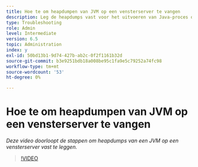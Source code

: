 ```yaml
---
title: Hoe te om heapdumpen van JVM op een vensterserver te vangen
description: Leg de heapdumps vast voor het uitvoeren van Java-proces op een Windows-server
type: Troubleshooting
role: Admin
level: Intermediate
version: 6.5
topic: Administration
index: y
exl-id: 50bd13b1-9d74-427b-ab2c-0f2f1161b32d
source-git-commit: b3e9251bdb18a008be95c1fa9e5c79252a74fc98
workflow-type: tm+mt
source-wordcount: '53'
ht-degree: 0%

---
```


# Hoe te om heapdumpen van JVM op een vensterserver te vangen

*Deze video doorloopt de stappen om heapdumps van een JVM op een vensterserver vast te leggen.*

>[!VIDEO](https://video.tv.adobe.com/v/335490?quality=12&learn=on)
